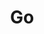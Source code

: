 ---
title: "Go"
level: 2
category: "programming-language"
tags: 
  - "web-dev"
  - "server"
  - "networking"
description: "I've used Go for concurrent programming and was pleased with the relative ease of being sending messages between spawned \"goroutines\". However, I find forced composition to be slightly weird compared to inheritance, perhaps because I'm used to Object-Oriented Languages like Java, JavaScript, C#, and TypeScript."
lastUsed: "2015"
projects:
  - title: "BPM Monitoring"
    uri: bp3-bpm-monitoring
---